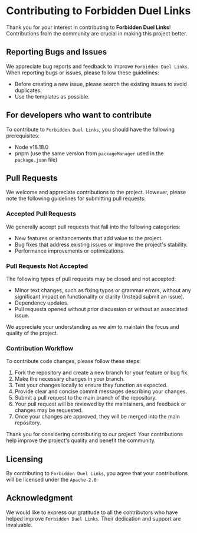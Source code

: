 # Contributing to Forbidden Duel Links

Thank you for your interest in contributing to **Forbidden Duel Links**! Contributions from the
community are crucial in making this project better.

## Reporting Bugs and Issues

We appreciate bug reports and feedback to improve `Forbidden Duel Links`. When reporting bugs or
issues, please follow these guidelines:

- Before creating a new issue, please search the existing issues to avoid duplicates.
- Use the templates as possible.

## For developers who want to contribute

To contribute to `Forbidden Duel Links`, you should have the following prerequisites:

- Node v18.18.0
- pnpm (use the same version from `packageManager` used in the `package.json` file)

## Pull Requests

We welcome and appreciate contributions to the project. However, please note the following
guidelines for submitting pull requests:

### Accepted Pull Requests

We generally accept pull requests that fall into the following categories:

- New features or enhancements that add value to the project.
- Bug fixes that address existing issues or improve the project's stability.
- Performance improvements or optimizations.

### Pull Requests Not Accepted

The following types of pull requests may be closed and not accepted:

- Minor text changes, such as fixing typos or grammar errors, without any significant impact on
  functionality or clarity (Instead submit an issue).
- Dependency updates.
- Pull requests opened without prior discussion or without an associated issue.

We appreciate your understanding as we aim to maintain the focus and quality of the project.

### Contribution Workflow

To contribute code changes, please follow these steps:

1. Fork the repository and create a new branch for your feature or bug fix.
2. Make the necessary changes in your branch.
3. Test your changes locally to ensure they function as expected.
4. Provide clear and concise commit messages describing your changes.
5. Submit a pull request to the main branch of the repository.
6. Your pull request will be reviewed by the maintainers, and feedback or changes may be requested.
7. Once your changes are approved, they will be merged into the main repository.

Thank you for considering contributing to our project! Your contributions help improve the project's
quality and benefit the community.

## Licensing

By contributing to `Forbidden Duel Links`, you agree that your contributions will be licensed under
the `Apache-2.0`.

## Acknowledgment

We would like to express our gratitude to all the contributors who have helped improve
`Forbidden Duel Links`. Their dedication and support are invaluable.
